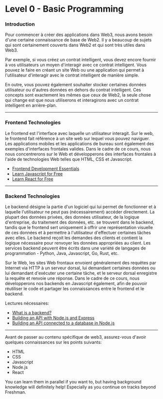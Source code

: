 # Level 0 - Basic Programming

### Introduction

Pour commencer à créer des applications dans Web3, nous avons besoin d'une certaine connaissance de base de Web2. Il y a beaucoup de sujets qui sont certainement couverts dans Web2 et qui sont très utiles dans Web3. 

Par exemple, si vous créez un contrat intelligent, vous devez encore fournir à vos utilisateurs un moyen d'interagir avec ce contrat intelligent. Vous pouvez le faire en créant un site Web ou une application qui permet à l'utilisateur d'interagir avec le contrat intelligent de manière simple. 

En outre, vous pouvez également souhaiter stocker certaines données utilisateur ou d'autres données en dehors du contrat intelligent. Ces concepts sont exactement les mêmes que ceux de Web2, la seule chose qui change est que nous utiliserons et interagirons avec un contrat intelligent en arrière-plan.

---

### Frontend Technologies

Le frontend est l'interface avec laquelle un utilisateur interagit. Sur le web, le frontend fait référence à un site web sur lequel vous pouvez naviguer. Les applications mobiles et les applications de bureau sont également des exemples d'interfaces frontales valides. Dans le cadre de ce cours, nous nous concentrerons sur le Web et développerons des interfaces frontales à l'aide de technologies Web telles que HTML, CSS et Javascript.

- [Frontend Development Essentials](https://betterprogramming.pub/frontend-development-the-essentials-1c1290b43590)
- [Learn Javascript for Free](https://scrimba.com/learn/learnjavascript)
- [Learn React for Free](https://scrimba.com/learn/learnreact)

<Quiz questionId="dbc54842-ed1f-4a60-b785-8665cfefe3dd" />

---

### Backend Technologies

Le backend désigne la partie d'un logiciel qui lui permet de fonctionner et à laquelle l'utilisateur ne peut pas (nécessairement) accéder directement. La plupart des données privées, des données utilisateur, de la logique d'entreprise, du traitement des données, etc. se trouvent dans le backend, tandis que le frontend sert uniquement à offrir une représentation visuelle de ces données et à permettre à l'utilisateur d'effectuer certaines tâches avec elles. Le backend reçoit les demandes des clients et contient la logique nécessaire pour renvoyer les données appropriées au client. Les services backend peuvent être écrits dans une variété de langages de programmation - Python, Java, Javascript, Go, Rust, etc. 

Sur le Web, les sites Web frontaux envoient généralement des requêtes par Internet via HTTP à un serveur dorsal, lui demandant certaines données ou lui demandant d'exécuter une certaine tâche, et le serveur dorsal enregistre la requête et renvoie une réponse. Dans le cadre de ce cours, nous développerons nos backends en Javascript également, afin de pouvoir réutiliser le code et partager les connaissances entre le frontend et le backend. 

<Quiz questionId="cb8b9657-9a2b-492f-86e8-a733db9bf76a" />

Lectures nécessaires:

- [What is a backend?](https://www.codecademy.com/article/back-end-architecture)
- [Building an API with Node.js and Express](https://www.freecodecamp.org/learn/back-end-development-and-apis/#basic-node-and-express)
- [Building an API connected to a database in Node.js](https://www.freecodecamp.org/learn/back-end-development-and-apis/#back-end-development-and-apis-projects)

<Quiz questionId="ef930223-67d6-4f84-be69-e1888c4a6550" />
<Quiz questionId="5efe7813-a9ce-4854-90cd-c0c596633308" />

---

Avant de passer au contenu spécifique de web3, assurez-vous d'avoir quelques connaissances sur les points suivants:
- HTML
- CSS
- Javascript
- Node.js
- React

You can learn them in parallel if you want to, but having background knowledge will definitely help! Especially as you continue on tracks beyond Freshman.

<SubmitQuiz />

